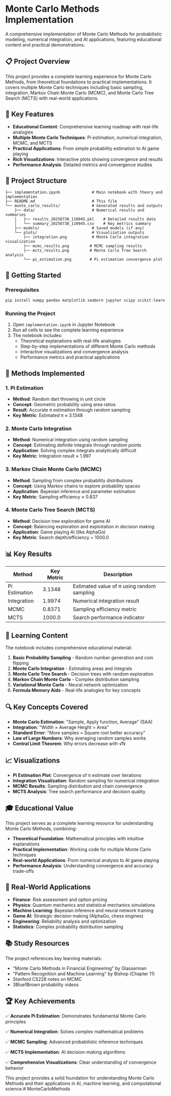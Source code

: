 # Monte Carlo Methods Implementation

A comprehensive implementation of Monte Carlo Methods for probabilistic modeling, numerical integration, and AI applications, featuring educational content and practical demonstrations.

## 📋 Project Overview

This project provides a complete learning experience for Monte Carlo Methods, from theoretical foundations to practical implementations. It covers multiple Monte Carlo techniques including basic sampling, integration, Markov Chain Monte Carlo (MCMC), and Monte Carlo Tree Search (MCTS) with real-world applications.

## 🎯 Key Features

- **Educational Content**: Comprehensive learning roadmap with real-life analogies
- **Multiple Monte Carlo Techniques**: Pi estimation, numerical integration, MCMC, and MCTS
- **Practical Applications**: From simple probability estimation to AI game playing
- **Rich Visualizations**: Interactive plots showing convergence and results
- **Performance Analysis**: Detailed metrics and convergence studies

## 📁 Project Structure

```
├── implementation.ipynb              # Main notebook with theory and implementation
├── README.md                         # This file
└── monte_carlo_results/              # Generated results and outputs
    ├── data/                         # Numerical results and summaries
    │   ├── results_20250730_110945.pkl    # Detailed results data
    │   └── summary_20250730_110945.csv    # Key metrics summary
    ├── models/                       # Saved models (if any)
    └── plots/                        # Visualization outputs
        ├── integration.png           # Monte Carlo integration visualization
        ├── mcmc_results.png         # MCMC sampling results
        ├── mcts_results.png         # Monte Carlo Tree Search analysis
        └── pi_estimation.png        # Pi estimation convergence plot
```

## 🚀 Getting Started

### Prerequisites
```bash
pip install numpy pandas matplotlib seaborn jupyter scipy scikit-learn
```

### Running the Project
1. Open `implementation.ipynb` in Jupyter Notebook
2. Run all cells to see the complete learning experience
3. The notebook includes:
   - Theoretical explanations with real-life analogies
   - Step-by-step implementations of different Monte Carlo methods
   - Interactive visualizations and convergence analysis
   - Performance metrics and practical applications

## 🧮 Methods Implemented

### 1. Pi Estimation
- **Method**: Random dart throwing in unit circle
- **Concept**: Geometric probability using area ratios
- **Result**: Accurate π estimation through random sampling
- **Key Metric**: Estimated π ≈ 3.1348

### 2. Monte Carlo Integration
- **Method**: Numerical integration using random sampling
- **Concept**: Estimating definite integrals through random points
- **Application**: Solving complex integrals analytically difficult
- **Key Metric**: Integration result ≈ 1.997

### 3. Markov Chain Monte Carlo (MCMC)
- **Method**: Sampling from complex probability distributions
- **Concept**: Using Markov chains to explore probability spaces
- **Application**: Bayesian inference and parameter estimation
- **Key Metric**: Sampling efficiency ≈ 0.837

### 4. Monte Carlo Tree Search (MCTS)
- **Method**: Decision tree exploration for game AI
- **Concept**: Balancing exploration and exploitation in decision making
- **Application**: Game playing AI (like AlphaGo)
- **Key Metric**: Search depth/efficiency = 1000.0

## 📊 Key Results

| Method | Key Metric | Description |
|--------|------------|-------------|
| Pi Estimation | 3.1348 | Estimated value of π using random sampling |
| Integration | 1.9974 | Numerical integration result |
| MCMC | 0.8371 | Sampling efficiency metric |
| MCTS | 1000.0 | Search performance indicator |

## 🧠 Learning Content

The notebook includes comprehensive educational material:

1. **Basic Probability Sampling** - Random number generation and coin flipping
2. **Monte Carlo Integration** - Estimating areas and integrals
3. **Monte Carlo Tree Search** - Decision trees with random exploration
4. **Markov Chain Monte Carlo** - Complex distribution sampling
5. **Variational Monte Carlo** - Neural network optimization
6. **Formula Memory Aids** - Real-life analogies for key concepts

## 🔍 Key Concepts Covered

- **Monte Carlo Estimation**: "Sample, Apply function, Average" (SAA)
- **Integration**: "Width × Average Height = Area"
- **Standard Error**: "More samples = Square root better accuracy"
- **Law of Large Numbers**: Why averaging random samples works
- **Central Limit Theorem**: Why errors decrease with √N

## 📈 Visualizations

- **Pi Estimation Plot**: Convergence of π estimate over iterations
- **Integration Visualization**: Random sampling for numerical integration
- **MCMC Results**: Sampling distribution and chain convergence
- **MCTS Analysis**: Tree search performance and decision quality

## 🎓 Educational Value

This project serves as a complete learning resource for understanding Monte Carlo Methods, combining:

- **Theoretical Foundation**: Mathematical principles with intuitive explanations
- **Practical Implementation**: Working code for multiple Monte Carlo techniques
- **Real-world Applications**: From numerical analysis to AI game playing
- **Performance Analysis**: Understanding convergence and accuracy trade-offs

## 🔬 Real-World Applications

- **Finance**: Risk assessment and option pricing
- **Physics**: Quantum mechanics and statistical mechanics simulations
- **Machine Learning**: Bayesian inference and neural network training
- **Game AI**: Strategic decision making (AlphaGo, chess engines)
- **Engineering**: Reliability analysis and optimization
- **Statistics**: Complex probability distribution sampling

## 📚 Study Resources

The project references key learning materials:
- "Monte Carlo Methods in Financial Engineering" by Glasserman
- "Pattern Recognition and Machine Learning" by Bishop (Chapter 11)
- Stanford CS228 notes on MCMC
- 3Blue1Brown probability videos

## 🏆 Key Achievements

✅ **Accurate Pi Estimation**: Demonstrates fundamental Monte Carlo principles

✅ **Numerical Integration**: Solves complex mathematical problems

✅ **MCMC Sampling**: Advanced probabilistic inference techniques

✅ **MCTS Implementation**: AI decision-making algorithms

✅ **Comprehensive Visualizations**: Clear understanding of convergence behavior

This project provides a solid foundation for understanding Monte Carlo Methods and their applications in AI, machine learning, and computational science.# MonteCarloMethods
